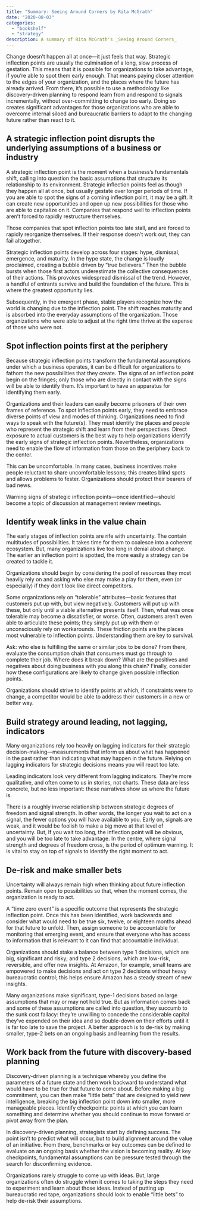 ```yaml
---
title: "Summary: Seeing Around Corners by Rita McGrath"
date: "2020-08-03"
categories:
  - "bookshelf"
  - "strategy"
description: A summary of Rita McGrath's _Seeing Around Corners_
---
```

Change doesn’t happen all at once—it just feels that way. Strategic inflection points are usually the culmination of a long, slow process of gestation. This means that it is possible for organizations to take advantage, if you’re able to spot them early enough. That means paying closer attention to the edges of your organization, and the places where the future has already arrived. From there, it’s possible to use a methodology like discovery-driven planning to respond learn from and respond to signals incrementally, without over-committing to change too early. Doing so creates significant advantages for those organizations who are able to overcome internal siloed and bureaucratic barriers to adapt to the changing future rather than react to it.

## A strategic inflection point disrupts the underlying assumptions of a business or industry

A strategic inflection point is the moment when a business’s fundamentals shift, calling into question the basic assumptions that structure its relationship to its environment. Strategic inflection points feel as though they happen all at once, but usually gestate over longer periods of time. If you are able to spot the signs of a coming inflection point, it may be a gift. It can create new opportunities and open up new possibilities for those who are able to capitalize on it. Companies that respond well to inflection points aren’t forced to rapidly restructure themselves.

Those companies that spot inflection points too late stall, and are forced to rapidly reorganize themselves. If their response doesn’t work out, they can fail altogether.

Strategic inflection points develop across four stages: hype, dismissal, emergence, and maturity. In the hype state, the change is loudly proclaimed, creating a bubble driven by “true believers.” Then the bubble bursts when those first actors underestimate the collective consequences of their actions. This provokes widespread dismissal of the trend. However, a handful of entrants survive and build the foundation of the future. This is where the greatest opportunity lies.

Subsequently, in the emergent phase, stable players recognize how the world is changing due to the inflection point. The shift reaches maturity and is absorbed into the everyday assumptions of the organization. Those organizations who were able to adjust at the right time thrive at the expense of those who were not.

## Spot inflection points first at the periphery

Because strategic inflection points transform the fundamental assumptions under which a business operates, it can be difficult for organizations to fathom the new possibilities that they create. The signs of an inflection point begin on the fringes; only those who are directly in contact with the signs will be able to identify them. It’s important to have an apparatus for identifying them early.

Organizations and their leaders can easily become prisoners of their own frames of reference. To spot inflection points early, they need to embrace diverse points of view and modes of thinking. Organizations need to find ways to speak with the future(s). They must identify the places and people who represent the strategic shift and learn from their perspectives. Direct exposure to actual customers is the best way to help organizations identify the early signs of strategic inflection points. Nevertheless, organizations need to enable the flow of information from those on the periphery back to the center.

This can be uncomfortable. In many cases, business incentives make people reluctant to share uncomfortable lessons; this creates blind spots and allows problems to fester. Organizations should protect their bearers of bad news.

Warning signs of strategic inflection points—once identified—should become a topic of discussion at management review meetings.

## Identify weak links in the value chain

The early stages of inflection points are rife with uncertainty. The contain multitudes of possibilities. It takes time for them to coalesce into a coherent ecosystem. But, many organizations live too long in denial about change. The earlier an inflection point is spotted, the more easily a strategy can be created to tackle it.

Organizations should begin by considering the pool of resources they most heavily rely on and asking who else may make a play for them, even (or especially) if they don’t look like direct competitors.

Some organizations rely on “tolerable” attributes—basic features that customers put up with, but view negatively. Customers will put up with these, but only until a viable alternative presents itself. Then, what was once tolerable may become a dissatisfier, or worse. Often, customers aren’t even able to articulate these points; they simply put up with them or unconsciously rely on workarounds. These friction points are the places most vulnerable to inflection points. Understanding them are key to survival.

Ask: who else is fulfilling the same or similar jobs to be done? From there, evaluate the consumption chain that consumers must go through to complete their job. Where does it break down? What are the positives and negatives about doing business with you along this chain? Finally, consider how these configurations are likely to change given possible inflection points.

Organizations should strive to identify points at which, if constraints were to change, a competitor would be able to address their customers in a new or better way.

## Build strategy around leading, not lagging, indicators

Many organizations rely too heavily on lagging indicators for their strategic decision-making—measurements that inform us about what has happened in the past rather than indicating what may happen in the future. Relying on lagging indicators for strategic decisions means you will react too late.

Leading indicators look very different from lagging indicators. They’re more qualitative, and often come to us in stories, not charts. These data are less concrete, but no less important: these narratives show us where the future is.

There is a roughly inverse relationship between strategic degrees of freedom and signal strength. In other words, the longer you wait to act on a signal, the fewer options you will have available to you. Early on, signals are weak, and it would be foolish to make a big move at that level of uncertainty. But, If you wait too long, the inflection point will be obvious, and you will be too late to take advantage. In the centre, where signal strength and degrees of freedom cross, is the period of optimum warning. It is vital to stay on top of signals to identify the right moment to act.

## De-risk and make smaller bets

Uncertainty will always remain high when thinking about future inflection points. Remain open to possibilities so that, when the moment comes, the organization is ready to act.

A “time zero event” is a specific outcome that represents the strategic inflection point. Once this has been identified, work backwards and consider what would need to be true six, twelve, or eighteen months ahead for that future to unfold. Then, assign someone to be accountable for monitoring that emerging event, and ensure that everyone who has access to information that is relevant to it can find that accountable individual.

Organizations should stake a balance between type 1 decisions, which are big, significant and risky; and type 2 decisions, which are low-risk, reversible, and offer new insights. At Amazon, for example, small teams are empowered to make decisions and act on type 2 decisions without heavy bureaucratic control; this helps ensure Amazon has a steady stream of new insights.

Many organizations make significant, type-1 decisions based on large assumptions that may or may not hold true. But as information comes back and some of these assumptions are called into question, they succumb to the sunk cost fallacy: they’re unwilling to concede the considerable capital they’ve expended on their idea and so double-down on their efforts until it is far too late to save the project. A better approach is to de-risk by making smaller, type-2 bets on an ongoing basis and learning from the results.

## Work back from the future with discovery-based planning

Discovery-driven planning is a technique whereby you define the parameters of a future state and then work backward to understand what would have to be true for that future to come about. Before making a big commitment, you can then make “little bets” that are designed to yield new intelligence, breaking the big inflection point down into smaller, more manageable pieces. Identify checkpoints: points at which you can learn something and determine whether you should continue to move forward or pivot away from the plan.

In discovery-driven planning, strategists start by defining success. The point isn’t to predict what will occur, but to build alignment around the value of an initiative. From there, benchmarks or key outcomes can be defined to evaluate on an ongoing basis whether the vision is becoming reality. At key checkpoints, fundamental assumptions can be pressure tested through the search for disconfirming evidence.

Organizations rarely struggle to come up with ideas. But, large organizations often do struggle when it comes to taking the steps they need to experiment and learn about those ideas. Instead of putting up bureaucratic red tape, organizations should look to enable “little bets” to help de-risk their assumptions.
